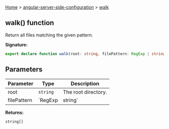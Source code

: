 [Home](./index) &gt; [angular-server-side-configuration](./angular-server-side-configuration.md) &gt; [walk](./angular-server-side-configuration.walk.md)

## walk() function

Return all files matching the given pattern.

<b>Signature:</b>

```typescript
export declare function walk(root: string, filePattern: RegExp | string): string[];
```

## Parameters

|  Parameter | Type | Description |
|  --- | --- | --- |
|  root | `string` | The root directory. |
|  filePattern | `RegExp | string` | The file pattern to match files against. |

<b>Returns:</b>

`string[]`

